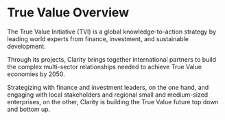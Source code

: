 # True Value Overview

The True Value Initiative \(TVI\) is a global knowledge-to-action strategy by leading world experts from finance, investment, and sustainable development.

Through its projects, Clarity brings together international partners to build the complex multi-sector relationships needed to achieve True Value economies by 2050.

Strategizing with finance and investment leaders, on the one hand, and engaging with local stakeholders and regional small and medium-sized enterprises, on the other, Clarity is building the True Value future top down and bottom up.

